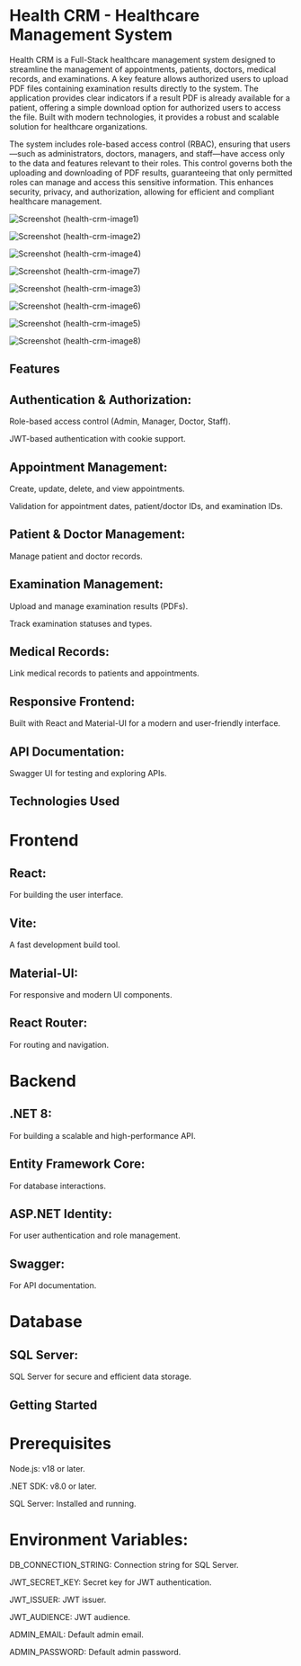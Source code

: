 # Health CRM - Healthcare Management System

Health CRM is a Full-Stack healthcare management system designed to streamline the management of appointments, patients, doctors, medical records, and examinations. A key feature allows authorized users to upload PDF files containing examination results directly to the system. The application provides clear indicators if a result PDF is already available for a patient, offering a simple download option for authorized users to access the file. Built with modern technologies, it provides a robust and scalable solution for healthcare organizations.

The system includes role-based access control (RBAC), ensuring that users—such as administrators, doctors, managers, and staff—have access only to the data and features relevant to their roles. This control governs both the uploading and downloading of PDF results, guaranteeing that only permitted roles can manage and access this sensitive information. This enhances security, privacy, and authorization, allowing for efficient and compliant healthcare management.


![Screenshot (health-crm-image1)](https://github.com/user-attachments/assets/d5d38786-65c1-43fc-b230-7cd20a66b10b)

![Screenshot (health-crm-image2)](https://github.com/user-attachments/assets/da683349-254c-495d-b4a3-44f8ada1e62b)

![Screenshot (health-crm-image4)](https://github.com/user-attachments/assets/ba037998-00c3-4140-9b09-24ba6bf841b4)

![Screenshot (health-crm-image7)](https://github.com/user-attachments/assets/001b334b-fd6f-42e7-8fac-7b516ecb0958)

![Screenshot (health-crm-image3)](https://github.com/user-attachments/assets/9c8a46aa-01d3-4bb6-993f-e957150b2ea8)

![Screenshot (health-crm-image6)](https://github.com/user-attachments/assets/6a8b0d07-05c5-4a57-b0da-f9b99cce8e4b)

![Screenshot (health-crm-image5)](https://github.com/user-attachments/assets/711fff06-3bc4-49cd-9c2d-b25c7f497475)

![Screenshot (health-crm-image8)](https://github.com/user-attachments/assets/33af6f88-44ee-43c6-b745-00bee0996884)


## Features

## Authentication & Authorization:
Role-based access control (Admin, Manager, Doctor, Staff).

JWT-based authentication with cookie support.

## Appointment Management:
Create, update, delete, and view appointments.

Validation for appointment dates, patient/doctor IDs, and examination IDs.

## Patient & Doctor Management:
Manage patient and doctor records.

## Examination Management:
Upload and manage examination results (PDFs).

Track examination statuses and types.

## Medical Records:
Link medical records to patients and appointments.

## Responsive Frontend:
Built with React and Material-UI for a modern and user-friendly interface.

## API Documentation:
Swagger UI for testing and exploring APIs.




## Technologies Used



# Frontend

## React: 
For building the user interface.

## Vite: 
A fast development build tool.

## Material-UI: 
For responsive and modern UI components.

## React Router: 
For routing and navigation.


# Backend

## .NET 8: 
For building a scalable and high-performance API.

## Entity Framework Core: 
For database interactions.

## ASP.NET Identity: 
For user authentication and role management.

## Swagger: 
For API documentation.


# Database

## SQL Server: 
SQL Server for secure and efficient data storage.


## Getting Started

# Prerequisites

Node.js: v18 or later.

.NET SDK: v8.0 or later.

SQL Server: Installed and running.

# Environment Variables:

DB_CONNECTION_STRING: Connection string for SQL Server.

JWT_SECRET_KEY: Secret key for JWT authentication.

JWT_ISSUER: JWT issuer.

JWT_AUDIENCE: JWT audience.

ADMIN_EMAIL: Default admin email.

ADMIN_PASSWORD: Default admin password.
